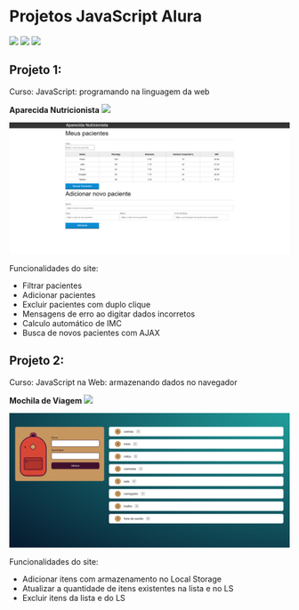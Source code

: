 # Projetos JavaScript Alura 
<img src="https://cdn.jsdelivr.net/gh/devicons/devicon/icons/javascript/javascript-original.svg" width="40"/> <img src="https://www.alura.com.br/assets/img/alura-logo.svg" width="40"/> <img src="https://media.giphy.com/media/5ndklThG9vUUdTmgMn/giphy.gif" width="40"/>
## Projeto 1: 
<p>Curso: JavaScript: programando na linguagem da web</p>
<p><b>Aparecida Nutricionista</b> <img src="programando-web/favicon.ico"/></p>
<img src="programando-web/img/site.PNG" width="800"/>
<p>Funcionalidades do site:</p>
<ul>
<li>Filtrar pacientes</li>
<li>Adicionar pacientes</li>
<li>Excluir pacientes com duplo clique</li>
<li>Mensagens de erro ao digitar dados incorretos</li>
<li>Calculo automático de IMC</li>
<li>Busca de novos pacientes com AJAX</li>
</ul>

## Projeto 2:
<p>Curso: JavaScript na Web: armazenando dados no navegador</p>
<p><b>Mochila de Viagem</b> <img src="https://media.giphy.com/media/mBcsTLWm15ZaANjyzS/giphy.gif" width="20"/></p>
<img src="mochila-de-viagem/imgs/site.PNG" width="800"/>
<p>Funcionalidades do site:</p>
<ul>
<li>Adicionar itens com armazenamento no Local Storage</li>
<li>Atualizar a quantidade de itens existentes na lista e no LS</li>
<li>Excluir itens da lista e do LS</li>
</ul>
